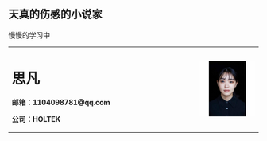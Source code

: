 ## 天真的伤感的小说家
慢慢的学习中


<table border="0">
  <tr>
    <td width="75%">
      <h1>思凡</h1>
      <p><b>邮箱：1104098781@qq.com</b></p>
      <p><b>公司：HOLTEK</b></p>
    </td>
    <td width="25%">
      <img src="/naixu.jpg" width="100%">      
    </td>
  </tr>
</table>
